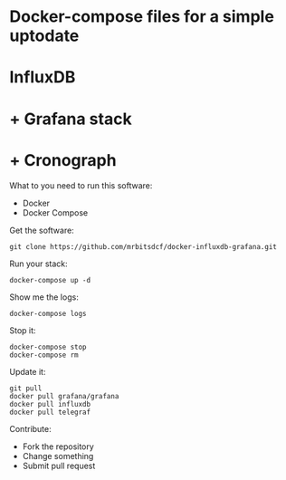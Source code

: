 # Docker-compose files for a simple uptodate
# InfluxDB
# + Grafana stack
# + Cronograph

What to you need to run this software:

* Docker
* Docker Compose

Get the software:

```
git clone https://github.com/mrbitsdcf/docker-influxdb-grafana.git
```

Run your stack:

```
docker-compose up -d
```

Show me the logs:

```
docker-compose logs
```

Stop it:

```
docker-compose stop
docker-compose rm
```

Update it:

```
git pull
docker pull grafana/grafana
docker pull influxdb
docker pull telegraf
```

Contribute:

* Fork the repository
* Change something
* Submit pull request
